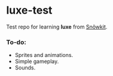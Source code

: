 # luxe-test

Test repo for learning **luxe** from [Snõwkit](http://snowkit.org).

### To-do:
* Sprites and animations.
* Simple gameplay.
* Sounds.

